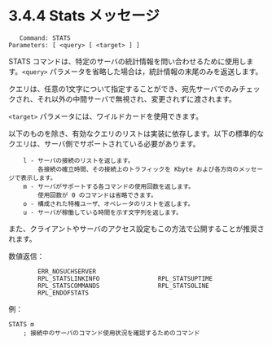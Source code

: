 # 3.4.4 Stats メッセージ

```
   Command: STATS
Parameters: [ <query> [ <target> ] ]
```

STATS コマンドは、特定のサーバの統計情報を問い合わせるために使用します。`<query>` パラメータを省略した場合は，統計情報の末尾のみを返送します。

クエリは、任意の1文字について指定することができ、宛先サーバでのみチェックされ、それ以外の中間サーバで無視され、変更されずに渡されます。

`<target>` パラメータには、ワイルドカードを使用できます。

以下のものを除き、有効なクエリのリストは実装に依存します。以下の標準的なクエリは、サーバ側でサポートされている必要があります。

```
    l - サーバの接続のリストを返します。
        各接続の確立時間、その接続上のトラフィックを Kbyte および各方向のメッセージで表示します。
    m - サーバがサポートする各コマンドの使用回数を返します。
        使用回数が 0 のコマンドは省略できます。
    o - 構成された特権ユーザ、オペレータのリストを返します。
    u - サーバが稼働している時間を示す文字列を返します。
```

また、クライアントやサーバのアクセス設定もこの方法で公開することが推奨されます。

数値返信：

```
        ERR_NOSUCHSERVER
        RPL_STATSLINKINFO                RPL_STATSUPTIME
        RPL_STATSCOMMANDS                RPL_STATSOLINE
        RPL_ENDOFSTATS
```

例：

```
STATS m
    ; 接続中のサーバのコマンド使用状況を確認するためのコマンド
```
